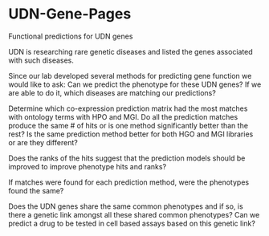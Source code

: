 # UDN-Gene-Pages
Functional predictions for UDN genes

UDN is researching rare genetic diseases and listed the genes associated with such diseases.

Since our lab developed several methods for predicting gene function we would like to ask: Can we predict the phenotype for these UDN genes?  If we are able to do it, which diseases are matching our predictions?

Determine which co-expression prediction matrix had the most matches with ontology terms with HPO and MGI. Do all the prediction matches produce the same # of hits or is one method significantly better than the rest? Is the same prediction method better for both HGO and MGI libraries or are they different? 

Does the ranks of the hits suggest that the prediction models should be improved to improve phenotype hits and ranks? 

If matches were found for each prediction method, were the phenotypes found the same?

Does the UDN genes share the same common phenotypes and if so, is there a genetic link amongst all these shared common phenotypes? Can we predict a drug to be tested in cell based assays based on this genetic link? 

